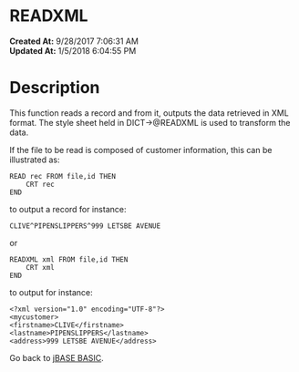 # READXML

**Created At:** 9/28/2017 7:06:31 AM  
**Updated At:** 1/5/2018 6:04:55 PM  


# Description

This function reads a record and from it, outputs the data retrieved in XML format. The style sheet held in DICT-&gt;@READXML is used to transform the data.

If the file to be read is composed of customer information, this can be illustrated as:

```
READ rec FROM file,id THEN
    CRT rec
END
```

to output a record for instance:

```
CLIVE^PIPENSLIPPERS^999 LETSBE AVENUE
```

or

```
READXML xml FROM file,id THEN
    CRT xml
END
```

to output for instance:

```
<?xml version="1.0" encoding="UTF-8"?>
<mycustomer>
<firstname>CLIVE</firstname>
<lastname>PIPENSLIPPERS</lastname>
<address>999 LETSBE AVENUE</address>
```



Go back to [jBASE BASIC](263498-jbase-basic).
